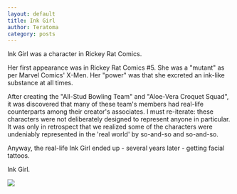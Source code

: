 ```yaml
---
layout: default
title: Ink Girl
author: Teratoma
category: posts
---
```

Ink Girl was a character in Rickey Rat Comics.

Her first appearance was in Rickey Rat Comics #5. She was a "mutant" as per Marvel Comics' X-Men. Her "power" was that she excreted an ink-like substance at all times.

After creating the "All-Stud Bowling Team" and "Aloe-Vera Croquet Squad", it was discovered that many of these team's members had real-life counterparts among their creator's associates. I must re-iterate: these characters were not deliberately designed to represent anyone in particular. It was only in retrospect that we realized some of the characters were undeniably represented in the 'real world' by so-and-so and so-and-so.

Anyway, the real-life Ink Girl ended up - several years later - getting facial tattoos.

Ink Girl.

<img src="http://teratoma.github.io/images/Ink_Girl.jpg">